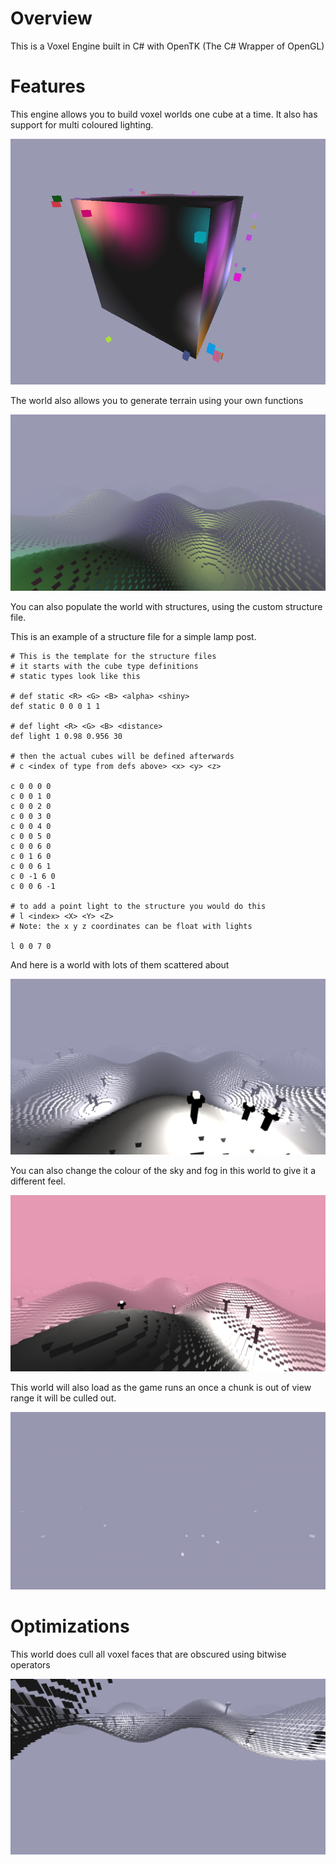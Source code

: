 # Overview

This is a Voxel Engine built in C# with OpenTK (The C# Wrapper of OpenGL)

# Features

This engine allows you to build voxel worlds one cube at a time.
It also has support for multi coloured lighting.

![A large cube with lots of different coloured lights surrounding it](screenshots/big-cube.png)

The world also allows you to generate terrain using your own functions

![A very hilly world with lights scattered about](screenshots/terrain.png)

You can also populate the world with structures, using the custom structure file.

This is an example of a structure file for a simple lamp post.

```
# This is the template for the structure files
# it starts with the cube type definitions
# static types look like this

# def static <R> <G> <B> <alpha> <shiny>
def static 0 0 0 1 1

# def light <R> <G> <B> <distance>
def light 1 0.98 0.956 30

# then the actual cubes will be defined afterwards
# c <index of type from defs above> <x> <y> <z>

c 0 0 0 0
c 0 0 1 0
c 0 0 2 0
c 0 0 3 0
c 0 0 4 0
c 0 0 5 0
c 0 0 6 0
c 0 1 6 0
c 0 0 6 1
c 0 -1 6 0
c 0 0 6 -1

# to add a point light to the structure you would do this
# l <index> <X> <Y> <Z>
# Note: the x y z coordinates can be float with lights

l 0 0 7 0
```

And here is a world with lots of them scattered about

![the same hilly world with lots of lamp posts scattered around](screenshots/structure.png)

You can also change the colour of the sky and fog in this world to give it a different feel.

![The same world as before but with pink fog and sky](screenshots/fog.PNG)

This world will also load as the game runs an once a chunk is out of view range it will be culled out.

![A gif showing the world loading chunks when the engine starts](screenshots/loading.gif)

# Optimizations

This world does cull all voxel faces that are obscured using bitwise operators

![A view under the terrain shows that the voxels under the surface are not drawn](screenshots/cull.png)
